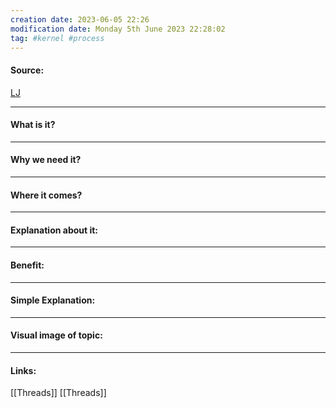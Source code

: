 ```yaml
---
creation date: 2023-06-05 22:26
modification date: Monday 5th June 2023 22:28:02
tag: #kernel #process 
---
```


#### Source:
[LJ](https://linuxjourney.com/lesson/process-threads)

-----------------------------------------------------
#### What is it?


-----------------------------------------------------
#### Why we need it?


-----------------------------------------------------
#### Where it comes?


-----------------------------------------------------
#### Explanation about it:


-----------------------------------------------------
#### Benefit:


-----------------------------------------------------
#### Simple Explanation:


-----------------------------------------------------
#### Visual image of topic:


-----------------------------------------------------

#### Links:

[[Threads]]
[[Threads]]